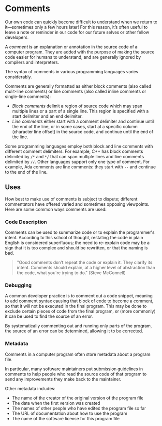 # Comments

Our own code can quickly become difficult to understand when we return to it—sometimes only a few hours later! For this reason, it’s often useful to leave a note or reminder in our code for our future selves or other fellow developers.

A _comment_ is an explanation or annotation in the source code of a computer program. They are added with the purpose of making the source code easier for humans to understand, and are generally ignored by compilers and interpreters. 

The syntax of comments in various programming languages varies considerably.

Comments are generally formatted as either block comments (also called mulit-line comments) or line comments (also called inline comments or single-line comments):

- _Block comments_ delimit a region of source code which may span multiple lines or a part of a single line. This region is specified with a start delimiter and an end delimiter.
- _Line comments_ either start with a comment delimiter and continue until the end of the line, or in some cases, start at a specific column (character line offset) in the source code, and continue until the end of the line.

Some programming languages employ both block and line comments with different comment delimiters. For example, C++ has block comments delimited by `/*` and `*/` that can span multiple lines and line comments delimited by `//`. Other languages support only one type of comment. For example, Ada comments are line comments: they start with `--` and continue to the end of the line.

## Uses

How best to make use of comments is subject to dispute; different commentators have offered varied and sometimes opposing viewpoints. Here are some common ways comments are used:

### Code Description

Comments can be used to summarize code or to explain the programmer's intent. According to this school of thought, restating the code in plain English is considered superfluous; the need to re-explain code may be a sign that it is too complex and should be rewritten, or that the naming is bad.

> "Good comments don't repeat the code or explain it. They clarify its intent. Comments should explain, at a higher level of abstraction than the code, what you're trying to do." (Steve McConnell)

### Debugging

A common developer practice is to comment out a code snippet, meaning to add comment syntax causing that block of code to become a comment, so that it will not be executed in the final program. This may be done to exclude certain pieces of code from the final program, or (more commonly) it can be used to find the source of an error. 

By systematically commenting out and running only parts of the program, the source of an error can be determined, allowing it to be corrected.

### Metadata

Comments in a computer program often store metadata about a program file.

In particular, many software maintainers put submission guidelines in comments to help people who read the source code of that program to send any improvements they make back to the maintainer.

Other metadata includes: 

- The name of the creator of the original version of the program file
- The date when the first version was created
- The names of other people who have edited the program file so far
- The URL of documentation about how to use the program
- The name of the software license for this program file